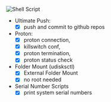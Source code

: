 ![Shell Script](https://img.shields.io/badge/shell_script-%23121011.svg?style=for-the-badge&logo=gnu-bash&logoColor=black&color=purple)


* Ultimate Push:
   - [x] push and commit to github repos

* Proton:
   - [x] proton connection, 
   - [x] killswitch conf, 
   - [x] proton termination,
   - [x] proton status check

* Folder Mount (udisksctl)
   - [x] External Folder Mount
   - [x] no root needed

* Serial Number Scripts
   - [x] print system serial numbers
